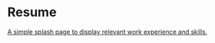 # Resume

[A simple splash page to display relevant work experience and skills.](https://mjt-vo.github.io/resume)
